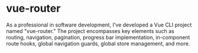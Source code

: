 # vue-router
As a professional in software development, I've developed a Vue CLI project named "vue-router." The project encompasses key elements such as routing, navigation, pagination, progress bar implementation, in-component route hooks, global navigation guards, global store management, and more.
